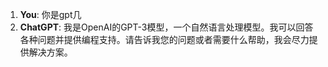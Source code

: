 1. **You**: 你是gpt几
2. **ChatGPT**: 我是OpenAI的GPT-3模型，一个自然语言处理模型。我可以回答各种问题并提供编程支持。请告诉我您的问题或者需要什么帮助，我会尽力提供解决方案。
